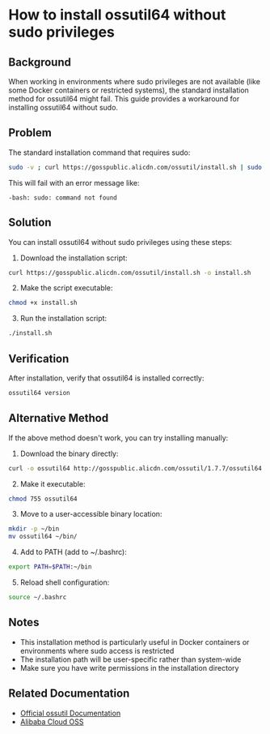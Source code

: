 # How to install ossutil64 without sudo privileges

## Background
When working in environments where sudo privileges are not available (like some Docker containers or restricted systems), the standard installation method for ossutil64 might fail. This guide provides a workaround for installing ossutil64 without sudo.

## Problem
The standard installation command that requires sudo:
```bash
sudo -v ; curl https://gosspublic.alicdn.com/ossutil/install.sh | sudo bash
```
This will fail with an error message like:
```
-bash: sudo: command not found
```

## Solution
You can install ossutil64 without sudo privileges using these steps:

1. Download the installation script:
```bash
curl https://gosspublic.alicdn.com/ossutil/install.sh -o install.sh
```

2. Make the script executable:
```bash
chmod +x install.sh
```

3. Run the installation script:
```bash
./install.sh
```

## Verification
After installation, verify that ossutil64 is installed correctly:
```bash
ossutil64 version
```

## Alternative Method
If the above method doesn't work, you can try installing manually:

1. Download the binary directly:
```bash
curl -o ossutil64 http://gosspublic.alicdn.com/ossutil/1.7.7/ossutil64
```

2. Make it executable:
```bash
chmod 755 ossutil64
```

3. Move to a user-accessible binary location:
```bash
mkdir -p ~/bin
mv ossutil64 ~/bin/
```

4. Add to PATH (add to ~/.bashrc):
```bash
export PATH=$PATH:~/bin
```

5. Reload shell configuration:
```bash
source ~/.bashrc
```

## Notes
- This installation method is particularly useful in Docker containers or environments where sudo access is restricted
- The installation path will be user-specific rather than system-wide
- Make sure you have write permissions in the installation directory

## Related Documentation
- [Official ossutil Documentation](https://www.alibabacloud.com/help/en/object-storage-service/latest/ossutil-overview)
- [Alibaba Cloud OSS](https://www.alibabacloud.com/product/oss)
